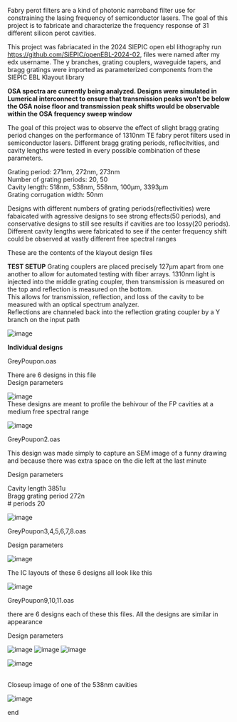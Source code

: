 Fabry perot filters are a kind of photonic narroband filter use for constraining the lasing frequency of semiconductor lasers. The goal of this project is to fabricate and characterize the frequency response of 31 different silicon perot cavities. 


This project was fabriacated in the 2024 SIEPIC open ebl lithography run https://github.com/SiEPIC/openEBL-2024-02, files were named after my edx username. The y branches, grating couplers, waveguide tapers, and bragg gratings were imported as parameterized components from the SIEPIC EBL Klayout library  


**OSA spectra are currently being analyzed. Designs were simulated in Lumerical interconnect to ensure that transmission peaks won't be below the OSA noise floor and transmission peak shifts would be observable within the OSA frequency sweep window**<br>


The goal of this project was to observe the effect of slight bragg grating period changes on the performance of 1310nm TE fabry perot filters used in semiconductor lasers. Different bragg grating periods, reflecitvities, and cavity lengths were tested in every possible combination of these parameters.<br>

Grating period: 271nm, 272nm, 273nm<br>
Number of grating periods: 20, 50<br>
Cavity length: 518nm, 538nm, 558nm, 100μm, 3393μm <br>
Grating corrugation width: 50nm <br>

Designs with different numbers of grating periods(reflectivities) were fabaicated with agressive designs to see strong effects(50 periods), and conservative designs to still see results if cavities are too lossy(20 periods). Different cavity lengths were fabricated to see if the center frequency shift could be observed at vastly different free spectral ranges  


These are the contents of the klayout design files

**TEST SETUP**
Grating couplers are placed precisely 127μm apart from one another to allow for automated testing with fiber arrays. 1310nm light is injected into the middle grating coupler, then transmission is measured on the top and reflection is measured on the bottom.<br> This allows for transmission, reflection, and loss of the cavity to be measured with an optical spectrum analyzer.<br>
Reflections are channeled back into the reflection grating coupler by a Y branch on the input path




![image](https://github.com/PetervandenDoel/Silicon-Fabry-Perot-Filters/assets/73015873/d5230a1b-658f-497c-896f-25e0a9689b43)

**Individual designs**  


GreyPoupon.oas


There are 6 designs in this file<br>
Design parameters

![image](https://github.com/PetervandenDoel/Fabry-Perot-Cavities/assets/73015873/5104ea08-d751-4376-aa18-53d6caca0bf8)
<br>
These designs are meant to profile the behivour of the FP cavities at a medium free spectral range


![image](https://github.com/PetervandenDoel/Fabry-Perot-Cavities/assets/73015873/df7e709b-65c9-4c1e-ab62-4f61fdcfabae)





GreyPoupon2.oas

This design was made simply to capture an SEM image of a funny drawing and because there was extra space on the die left at the last minute


Design parameters 


Cavity length 3851u	 <br>	Bragg grating period 272n <br> 	# periods 20 <br>

![image](https://github.com/PetervandenDoel/Fabry-Perot-Cavities/assets/73015873/87eb197e-1ead-4209-8638-a5adbd67f348)




GreyPoupon3,4,5,6,7,8.oas

Design parameters

![image](https://github.com/PetervandenDoel/Fabry-Perot-Cavities/assets/73015873/e62e0e45-5ae7-46e5-afff-8d7f88cad0e3)


The IC layouts of these 6 designs all look like this

![image](https://github.com/PetervandenDoel/Fabry-Perot-Cavities/assets/73015873/3ad2a808-9613-4206-b093-16dedf964846)











GreyPoupon9,10,11.oas


there are 6 designs each of these this files. All the designs are similar in appearance

Design parameters 

![image](https://github.com/PetervandenDoel/Fabry-Perot-Cavities/assets/73015873/b76fe880-b5f6-4246-98d5-ba3727079522)
![image](https://github.com/PetervandenDoel/Fabry-Perot-Cavities/assets/73015873/8ec9f830-9fb4-408c-98cd-9254f17913e1)
![image](https://github.com/PetervandenDoel/Fabry-Perot-Cavities/assets/73015873/eb08cb01-f29b-4c6d-b6b2-55c5ef303093)




![image](https://github.com/PetervandenDoel/Fabry-Perot-Cavities/assets/73015873/45c6f4bb-ca50-4d9d-ba69-7122f6f5fc4e)


<br>
Closeup image of one of the 538nm cavities<br>

![image](https://github.com/PetervandenDoel/Fabry-Perot-Cavities/assets/73015873/5ce6ca0a-e799-4f39-8345-e81317139939)


end
<br>





